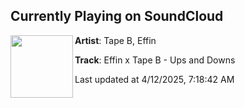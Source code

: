 ## Currently Playing on SoundCloud

[<img align="left" width="100" src="https://i1.sndcdn.com/artworks-my7RljhSZ9mGCj3V-oiqsdw-t500x500.png">](https://soundcloud.com/tape-b-official/effin-x-tape-b-ups-and-downs)

**Artist**: Tape B, Effin 

**Track**: Effin x Tape B - Ups and Downs

Last updated at 4/12/2025, 7:18:42 AM
